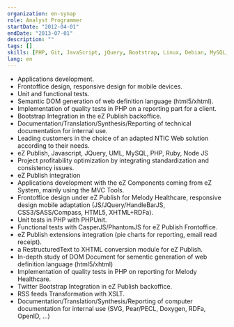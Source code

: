 ```yaml
---
organization: en-synap
role: Analyst Programmer
startDate: "2012-04-01"
endDate: "2013-07-01"
description: ""
tags: []
skills: [PHP, Git, JavaScript, jQuery, Bootstrap, Linux, Debian, MySQL, HTML, CSS, PHPUnit, GitLab, Open Source, XML, UML, Project Management, REST, CasperJS]
lang: en
---
```


- Applications development.
- Frontoffice design, responsive design for mobile devices.
- Unit and functional tests.
- Semantic DOM generation of web definition language (html5/xhtml).
- Implementation of quality tests in PHP on a reporting part for a client.
- Bootstrap Integration in the eZ Publish backoffice.
- Documentation/Translation/Synthesis/Reporting of technical documentation for internal use.
- Leading customers in the choice of an adapted NTIC Web solution according to their needs.
- eZ Publish, Javascript, JQuery, UML, MySQL, PHP, Ruby, Node JS
- Project profitability optimization by integrating standardization and consistency issues.
- eZ Publish integration
- Applications development with the eZ Components coming from eZ System, mainly using the MVC Tools.
- Frontoffice design under eZ Publish for Melody Healthcare, responsive design mobile adaptation (JS/JQuery/HandleBarJS, CSS3/SASS/Compass, HTML5, XHTML+RDFa).
- Unit tests in PHP with PHPUnit.
- Functional tests with CasperJS/PhantomJS for eZ Publish Frontoffice.
- eZ Publish extensions integration (pie charts for reporting, email read receipt).
- a RestructuredText to XHTML conversion module for eZ Publish.
- In-depth study of DOM Document for sementic generation of web definition language (html5/xhtml)
- Implementation of quality tests in PHP on reporting for Melody Healthcare.
- Twitter Bootstrap Integration in eZ Publish backoffice.
- RSS feeds Transformation with XSLT.
- Documentation/Translation/Synthesis/Reporting of computer documentation for internal use (SVG, Pear/PECL, Doxygen, RDFa, OpenID, …)

